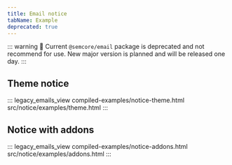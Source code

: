 ```yaml
---
title: Email notice
tabName: Example
deprecated: true
---
```


::: warning
:rotating_light: Current `@semcore/email` package is deprecated and not recommend for use. New major version is planned and will be released one day.
:::

## Theme notice

::: legacy_emails_view compiled-examples/notice-theme.html src/notice/examples/theme.html :::

## Notice with addons

::: legacy_emails_view compiled-examples/notice-addons.html src/notice/examples/addons.html :::
